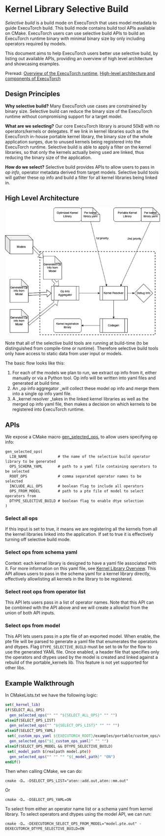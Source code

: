 # Kernel Library Selective Build

_Selective build_ is a build mode on ExecuTorch that uses model metadata to guide ExecuTorch build. This build mode contains build tool APIs available on CMake. ExecuTorch users can use selective build APIs to build an ExecuTorch runtime binary with minimal binary size by only including operators required by models.

This document aims to help ExecuTorch users better use selective build, by listing out available APIs, providing an overview of high level architecture and showcasing examples.

Preread: [Overview of the ExecuTorch runtime](runtime-overview.md), [High-level architecture and components of ExecuTorch](getting-started-architecture.md)


## Design Principles

**Why selective build?** Many ExecuTorch use cases are constrained by binary size. Selective build can reduce the binary size of the ExecuTorch runtime without compromising support for a target model.

**What are we selecting?** Our core ExecuTorch library is around 50kB with no operators/kernels or delegates. If we link in kernel libraries such as the ExecuTorch in-house portable kernel library, the binary size of the whole application surges, due to unused kernels being registered into the ExecuTorch runtime. Selective build is able to apply a filter on the kernel libraries, so that only the kernels actually being used are linked, thus reducing the binary size of the application.

**How do we select?** Selective build provides APIs to allow users to pass in _op info_, operator metadata derived from target models. Selective build tools will gather these op info and build a filter for all kernel libraries being linked in.


## High Level Architecture



![](_static/img/kernel-library-selective-build.png)


Note that all of the selective build tools are running at build-time (to be distinguished from compile-time or runtime). Therefore selective build tools only have access to static data from user input or models.

The basic flow looks like this:



1. For each of the models we plan to run, we extract op info from it, either manually or via a Python tool. Op info will be written into yaml files and generated at build time.
2. An _op info aggregator _will collect these model op info and merge them into a single op info yaml file.
3. A _kernel resolver _takes in the linked kernel libraries as well as the merged op info yaml file, then makes a decision on which kernels to be registered into ExecuTorch runtime.


## APIs

We expose a CMake macro [gen_selected_ops](https://github.com/pytorch/executorch/blob/main/tools/cmake/Codegen.cmake#L12), to allow users specifying op info:

```
gen_selected_ops(
  LIB_NAME              # the name of the selective build operator library to be generated
  OPS_SCHEMA_YAML       # path to a yaml file containing operators to be selected
  ROOT_OPS              # comma separated operator names to be selected
  INCLUDE_ALL_OPS       # boolean flag to include all operators
  OPS_FROM_MODEL        # path to a pte file of model to select operators from
  DTYPE_SELECTIVE_BUILD # boolean flag to enable dtye selection
)
```


### Select all ops

If this input is set to true, it means we are registering all the kernels from all the kernel libraries linked into the application. If set to true it is effectively turning off selective build mode.


### Select ops from schema yaml

Context: each kernel library is designed to have a yaml file associated with it. For more information on this yaml file, see [Kernel Library Overview](kernel-library-overview.md). This API allows users to pass in the schema yaml for a kernel library directly, effectively allowlisting all kernels in the library to be registered.


### Select root ops from operator list

This API lets users pass in a list of operator names. Note that this API can be combined with the API above and we will create a allowlist from the union of both API inputs.

### Select ops from model

This API lets users pass in a pte file of an exported model. When enable, the pte file will be parsed to generate a yaml file that enumerates the operators and dtypes. Flag `DTYPE_SELECTIVE_BUILD` must be set to `ON` for the flow to use the generated YAML file. Once enabled, a header file that specifies only the operators and dtypes used by the model is created and linked against a rebuild of the portable_kernels lib. This feature is not yet supported for other libs. 

## Example Walkthrough

In CMakeLists.txt we have the following logic:
```cmake
set(_kernel_lib)
if(SELECT_ALL_OPS)
  gen_selected_ops("" "" "${SELECT_ALL_OPS}" "" "")
elseif(SELECT_OPS_LIST)
  gen_selected_ops("" "${SELECT_OPS_LIST}" "" "" "")
elseif(SELECT_OPS_YAML)
 set(_custom_ops_yaml ${EXECUTORCH_ROOT}/examples/portable/custom_ops/custom_ops.yaml)
  gen_selected_ops("${_custom_ops_yaml}" "" "")
elseif(SELECT_OPS_MODEL && DTYPE_SELECTIVE_BUILD)
 set(_model_path $(realpath model.pte))
  gen_selected_ops("" "" "" "${_model_path}" "ON")
endif()
```
Then when calling CMake, we can do:

```
cmake -D… -DSELECT_OPS_LIST="aten::add.out,aten::mm.out"
```

Or

```
cmake -D… -DSELECT_OPS_YAML=ON
```

To select from either an operator name list or a schema yaml from kernel library. To select operators and dtypes using the model API, we can run:

```
cmake -D… -DEXECUTORCH_SELECT_OPS_FROM_MODEL="model.pte.out" -DEXECUTORCH_DTYPE_SELECTIVE_BUILD=ON
```

